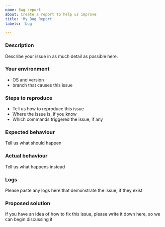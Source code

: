 ```yaml
---
name: Bug report
about: Create a report to help us improve
title: 'My Bug Report'
labels: 'bug'

---
```


### Description

Describe your issue in as much detail as possible here.

### Your environment

* OS and version
* branch that causes this issue

### Steps to reproduce

* Tell us how to reproduce this issue <br />
* Where the issue is, if you know <br />
* Which commands triggered the issue, if any

### Expected behaviour

Tell us what should happen

### Actual behaviour

Tell us what happens instead

### Logs

Please paste any logs here that demonstrate the issue, if they exist

### Proposed solution

If you have an idea of how to fix this issue, please write it down here, so we can begin discussing it
